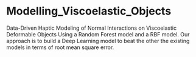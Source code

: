 # Modelling_Viscoelastic_Objects
Data-Driven Haptic Modeling of Normal Interactions on Viscoelastic Deformable Objects  Using a Random Forest model and a RBF model. Our approach is to build a Deep Learning model to beat the other the existing models in terms of root mean square error.





